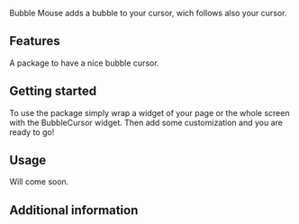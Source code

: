 <!-- 
This README describes the package. If you publish this package to pub.dev,
this README's contents appear on the landing page for your package.

For information about how to write a good package README, see the guide for
[writing package pages](https://dart.dev/guides/libraries/writing-package-pages). 

For general information about developing packages, see the Dart guide for
[creating packages](https://dart.dev/guides/libraries/create-library-packages)
and the Flutter guide for
[developing packages and plugins](https://flutter.dev/developing-packages). 
-->

Bubble Mouse adds a bubble to your cursor, wich follows also your cursor.

## Features

A package to have a nice bubble cursor.

## Getting started

To use the package simply wrap a widget of your page or the whole screen with the BubbleCursor widget. Then add some customization and you are ready to go!

## Usage

Will come soon.
<!-- Include short and useful examples for package users. Add longer examples
to `/example` folder.  -->

<!-- ```dart
const like = 'sample';
``` -->

## Additional information

<!-- Tell users more about the package: where to find more information, how to 
contribute to the package, how to file issues, what response they can expect 
from the package authors, and more. -->
